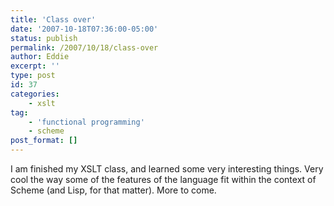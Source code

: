 ```yaml
---
title: 'Class over'
date: '2007-10-18T07:36:00-05:00'
status: publish
permalink: /2007/10/18/class-over
author: Eddie
excerpt: ''
type: post
id: 37
categories:
    - xslt
tag:
    - 'functional programming'
    - scheme
post_format: []
---
```

I am finished my XSLT class, and learned some very interesting things. Very cool the way some of the features of the language fit within the context of Scheme (and Lisp, for that matter).  More to come.